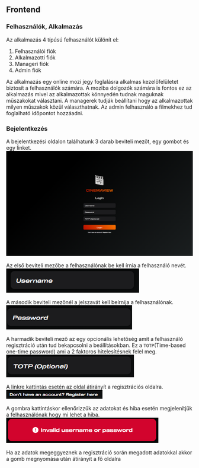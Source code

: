 ## Frontend

### Felhasználók, Alkalmazás

Az alkalmazás 4 típúsú felhasználót különít el:
1. Felhasználói fiók
2. Alkalmazotti fiók
3. Manageri fiók
4. Admin fiók

Az alkalmazás egy online mozi jegy foglalásra alkalmas kezelőfelületet biztosít a felhasználók számára. A moziba dolgozók számára is fontos ez az alkalmazás mivel az alkalmazottak könnyedén tudnak maguknak műszakokat választani. A managerek tudják beállítani hogy az alkalmazottak milyen műszakok közül választhatnak. Az admin felhasználó a filmekhez tud foglalható időpontot hozzáadni.


### Bejelentkezés

A bejelentkezési oldalon találhatunk 3 darab beviteli mezőt, egy gombot és egy linket.
![Bejelentkezési oldal](./img/HomePage.png)

Az első beviteli mezőbe a felhasználónak be kell írnia a felhasználó nevét.
![Felhasználónév beviteli mező](./img/UserName.png)

A második beviteli mezőnél a jelszavát kell beírnija a felhasználónak.
![Jelszó beviteli mező](./img/Password.png)

A harmadik beviteli mező az egy opcionális lehetőség amit a felhasználó regisztráció után tud bekapcsolni a beállításokban. Ez a `TOTP`(Time-based one-time password) ami a 2 faktoros hitelesítésnek felel meg.
![TOTP beviteli mező](./img/TOTP.png)

A linkre kattintás esetén az oldal átirányít a regisztrációs oldalra.
![Link](./img/RegistrationLink.png)

A gombra kattintáskor ellenőrizzük az adatokat és hiba esetén megjelenítjük a felhasználónak hogy mi lehet a hiba.
![Hiba popup](./img/ErrorPopup.png)

Ha az adatok megeggyeznek a regisztráció során megadott adatokkal akkor a gomb megnyomása után átírányit a fő oldalra